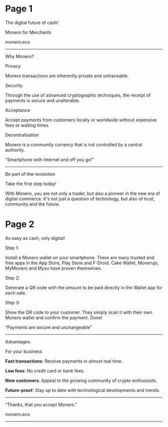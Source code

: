 # Page 1

The digital future of cash!

Monero for Merchants

monero.eco

---

Why Monero?

Privacy

Monero transactions are inherently private and untraceable.

Security

Through the use of advanced cryptographic techniques, the receipt of payments is secure and unalterable.

Acceptance

Accept payments from customers locally or worldwide without expensive fees or waiting times.

Decentralisation

Monero is a community currency that is not controlled by a central authority.

“Smartphone with internet and off you go!”

---

Be part of the revolution

Take the first step today!

With Monero, you are not only a trader, but also a pioneer in the new era of digital commerce. It's not just a question of technology, but also of trust, community and the future.

# Page 2

As easy as cash, only digital!

Step 1:

Install a Monero wallet on your smartphone. There are many trusted and free apps in the App Store, Play Store and F-Droid. Cake Wallet, Monerujo, MyMonero and Mysu have proven themselves.

Step 2:

Generate a QR code with the amount to be paid directly in the Wallet app for each sale.

Step 3:

Show the QR code to your customer. They simply scan it with their own Monero wallet and confirm the payment. Done!

“Payments are secure and unchangeable”

---

Advantages

For your business

**Fast transactions**: Receive payments in almost real time.

**Low fees**: No credit card or bank fees.

**New customers**: Appeal to the growing community of crypto enthusiasts.

**Future-proof**: Stay up to date with technological developments and trends.

---

“Thanks,
that you accept Monero.”

monero.eco

---

